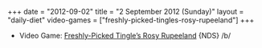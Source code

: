 +++
date = "2012-09-02"
title = "2 September 2012 (Sunday)"
layout = "daily-diet"
video-games = ["freshly-picked-tingles-rosy-rupeeland"]
+++


* Video Game: [Freshly-Picked Tingle’s Rosy Rupeeland](/video-games/freshly-picked-tingles-rosy-rupeeland) {NDS} /b/